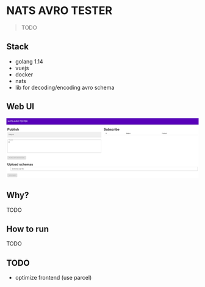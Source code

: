 # NATS AVRO TESTER
> TODO

## Stack
- golang 1.14
- vuejs
- docker
- nats
- lib for decoding/encoding avro schema

## Web UI
![Alt text](.github/web-ui-1.png "Web UI")

## Why?
TODO

## How to run
TODO

## TODO
- optimize frontend (use parcel)
